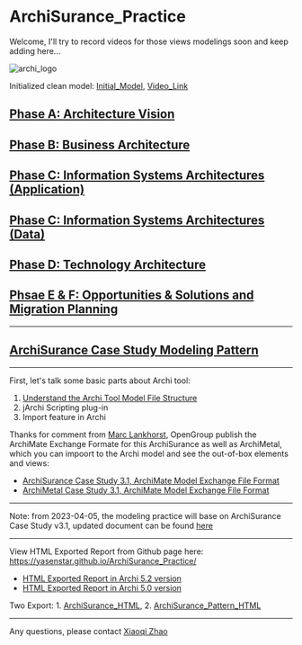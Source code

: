 # ArchiSurance_Practice

Welcome, I'll try to record videos for those views modelings soon and keep adding here...

![archi_logo](img/Archi_Logo.png)

Initialized clean model: [Initial_Model](./ArchiSurance_Practice.archimate), [Video_Link](https://youtu.be/34EXDp1sIQU)

## [Phase A: Architecture Vision](./Phase_A_Architecture_Vision.md)

## [Phase B: Business Architecture](Phase_B_Business_Architecture.md)

## [Phase C: Information Systems Architectures (Application)](./Phase_C1_Application_Architecture.md)

## [Phase C: Information Systems Architectures (Data)](./Phase_C2_Data_Architecture.md)

## [Phase D: Technology Architecture](./Phase_D_Technology_Architecture.md)

## [Phsae E & F: Opportunities & Solutions and Migration Planning](./Phase_E%26F_Opportunities%26Solutions_and_Migration_Planning.md)

---

## [ArchiSurance Case Study Modeling Pattern](ArchiSurance_Modeling_Pattern.md)

---

First, let's talk some basic parts about Archi tool:

1. [Understand the Archi Tool Model File Structure](./Understand_Archi_Model_Structure.md)
2. jArchi Scripting plug-in
3. Import feature in Archi

Thanks for comment from [Marc Lankhorst](https://www.linkedin.com/in/marclankhorst/), OpenGroup publish the ArchiMate Exchange Formate for this ArchiSurance as well as ArchiMetal, which you can impoort to the Archi model and see the out-of-box elements and views:

- [ArchiSurance Case Study 3.1, ArchiMate Model Exchange File Format](https://publications.opengroup.org/y194m)
- [ArchiMetal Case Study 3.1, ArchiMate Model Exchange File Format](https://publications.opengroup.org/y195m)

---

Note: from 2023-04-05, the modeling practice will base on ArchiSurance Case Study v3.1, updated document can be found [here](./docs/Y194_ArchiSurance_v3.1.pdf)

---

View HTML Exported Report from Github page here: https://yasenstar.github.io/ArchiSurance_Practice/

- [HTML Exported Report in Archi 5.2 version](ArchiSurance_HTML_5.2/index.html)
- [HTML Exported Report in Archi 5.0 version](ArchiSurance_HTML_5.0/index.html)

Two Export: 1. [ArchiSurance_HTML](https://yasenstar.github.io/ArchiSurance_Practice/ArchiSurance_HTML/index.html), 2. [ArchiSurance_Pattern_HTML](https://yasenstar.github.io/ArchiSurance_Practice/ArchiSurance_Pattern_HTML/index.html)

---

Any questions, please contact [Xiaoqi Zhao](mailto:xiaoqizhao@outlook.com)
